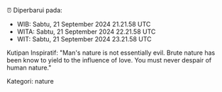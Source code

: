 ⏰ Diperbarui pada:
- WIB: Sabtu, 21 September 2024 21.21.58 UTC
- WITA: Sabtu, 21 September 2024 22.21.58 UTC
- WIT: Sabtu, 21 September 2024 23.21.58 UTC

Kutipan Inspiratif:
"Man's nature is not essentially evil. Brute nature has been know to yield to the influence of love. You must never despair of human nature."


Kategori: nature


